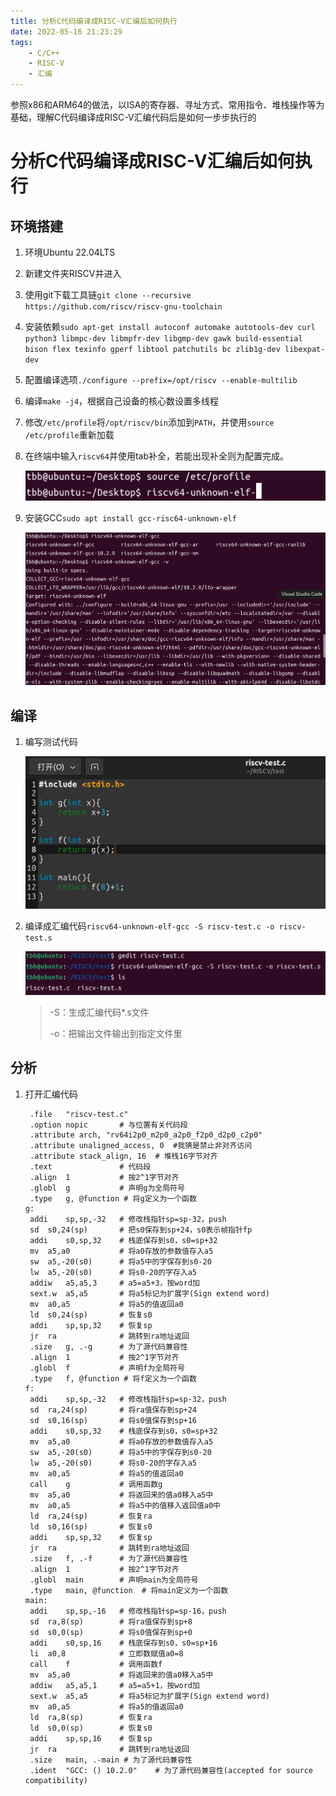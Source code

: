 ```yaml
---
title: 分析C代码编译成RISC-V汇编后如何执行
date: 2022-05-16 21:23:29
tags:
    - C/C++
    - RISC-V
    - 汇编
---
```


参照x86和ARM64的做法，以ISA的寄存器、寻址方式、常用指令、堆栈操作等为基础，理解C代码编译成RISC-V汇编代码后是如何一步步执行的

<!-- more -->

# 分析C代码编译成RISC-V汇编后如何执行

## 环境搭建

1. 环境Ubuntu 22.04LTS

2. 新建文件夹RISCV并进入

3. 使用git下载工具链`git clone --recursive https://github.com/riscv/riscv-gnu-toolchain`

4. 安装依赖`sudo apt-get install autoconf automake autotools-dev curl python3 libmpc-dev libmpfr-dev libgmp-dev gawk build-essential bison flex texinfo gperf libtool patchutils bc zlib1g-dev libexpat-dev`

5. 配置编译选项`./configure --prefix=/opt/riscv --enable-multilib`

6. 编译`make -j4`，根据自己设备的核心数设置多线程

7. 修改`/etc/profile`将`/opt/riscv/bin`添加到`PATH`，并使用`source /etc/profile`重新加载

8. 在终端中输入`riscv64`并使用tab补全，若能出现补全则为配置完成。

   ![](RISC-V-001/image-20220516194205984-16527074976151.png)

9. 安装GCC`sudo apt install gcc-risc64-unknown-elf`

   ![image-20220516194535705](RISC-V-001/image-20220516194535705.png)

## 编译

1. 编写测试代码

   ![image-20220516195307395](RISC-V-001/image-20220516195307395.png)

2. 编译成汇编代码`riscv64-unknown-elf-gcc -S riscv-test.c -o riscv-test.s`

   ![image-20220516195637286](RISC-V-001/image-20220516195637286.png)

   > -S：生成汇编代码*.s文件
   >
   > -o：把输出文件输出到指定文件里

## 分析

1. 打开汇编代码

   ```assembly
   	.file	"riscv-test.c"
   	.option nopic		# 与位置有关代码段
   	.attribute arch, "rv64i2p0_m2p0_a2p0_f2p0_d2p0_c2p0"
   	.attribute unaligned_access, 0	#我猜是禁止非对齐访问
   	.attribute stack_align, 16	# 堆栈16字节对齐
   	.text				# 代码段
   	.align	1			# 按2^1字节对齐
   	.globl	g			# 声明g为全局符号
   	.type	g, @function # 将g定义为一个函数
   g:
   	addi	sp,sp,-32	# 修改栈指针sp=sp-32，push
   	sd	s0,24(sp)		# 把s0保存到sp+24，s0表示帧指针fp
   	addi	s0,sp,32	# 栈底保存到s0，s0=sp+32
   	mv	a5,a0			# 将a0存放的参数值存入a5
   	sw	a5,-20(s0)		# 将a5中的字保存到s0-20
   	lw	a5,-20(s0)		# 将s0-20的字存入a5
   	addiw	a5,a5,3		# a5=a5+3，按word加
   	sext.w	a5,a5		# 将a5标记为扩展字(Sign extend word)
   	mv	a0,a5			# 将a5的值返回a0
   	ld	s0,24(sp)		# 恢复s0
   	addi	sp,sp,32	# 恢复sp
   	jr	ra				# 跳转到ra地址返回
   	.size	g, .-g		# 为了源代码兼容性
   	.align	1			# 按2^1字节对齐
   	.globl	f			# 声明f为全局符号
   	.type	f, @function # 将f定义为一个函数
   f:
   	addi	sp,sp,-32	# 修改栈指针sp=sp-32，push
   	sd	ra,24(sp)		# 将ra值保存到sp+24
   	sd	s0,16(sp)		# 将s0值保存到sp+16
   	addi	s0,sp,32	# 栈底保存到s0，s0=sp+32
   	mv	a5,a0			# 将a0存放的参数值存入a5
   	sw	a5,-20(s0)		# 将a5中的字保存到s0-20
   	lw	a5,-20(s0)		# 将s0-20的字存入a5
   	mv	a0,a5			# 将a5的值返回a0
   	call	g			# 调用函数g
   	mv	a5,a0			# 将返回来的值a0移入a5中
   	mv	a0,a5			# 将a5中的值移入返回值a0中
   	ld	ra,24(sp)		# 恢复ra
   	ld	s0,16(sp)		# 恢复s0
   	addi	sp,sp,32	# 恢复sp
   	jr	ra				# 跳转到ra地址返回
   	.size	f, .-f		# 为了源代码兼容性
   	.align	1			# 按2^1字节对齐
   	.globl	main		# 声明main为全局符号
   	.type	main, @function	 # 将main定义为一个函数
   main:
   	addi	sp,sp,-16	# 修改栈指针sp=sp-16，push
   	sd	ra,8(sp)		# 将ra值保存到sp+8
   	sd	s0,0(sp)		# 将s0值保存到sp+0
   	addi	s0,sp,16	# 栈底保存到s0，s0=sp+16
   	li	a0,8			# 立即数赋值a0=8
   	call	f			# 调用函数f
   	mv	a5,a0			# 将返回来的值a0移入a5中
   	addiw	a5,a5,1		# a5=a5+1，按word加
   	sext.w	a5,a5		# 将a5标记为扩展字(Sign extend word)
   	mv	a0,a5			# 将a5的值返回a0
   	ld	ra,8(sp)		# 恢复ra
   	ld	s0,0(sp)		# 恢复s0
   	addi	sp,sp,16	# 恢复sp
   	jr	ra				# 跳转到ra地址返回
   	.size	main, .-main # 为了源代码兼容性
   	.ident	"GCC: () 10.2.0"	# 为了源代码兼容性(accepted for source compatibility)
   ```
